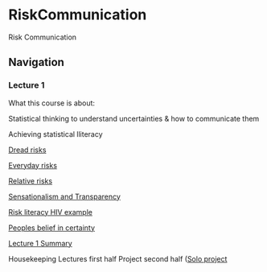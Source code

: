 # RiskCommunication
Risk Communication

## Navigation

### Lecture 1

What this course is about:

Statistical thinking to understand uncertainties & how to communicate them

Achieving statistical lliteracy

[Dread risks](DreadRisks.md)

[Everyday risks](EverydayRisks.md)

[Relative risks](RelativeRisks.md)

[Sensationalism and Transparency](Sensationalism-Transparency.md)

[Risk literacy HIV example](HIV-example.md)

[Peoples belief in certainty](PeoplesBelief.md)

[Lecture 1 Summary](Lecture-1-Summary.md)

Housekeeping
Lectures first half
Project second half ([Solo project](SoloProject.md)
